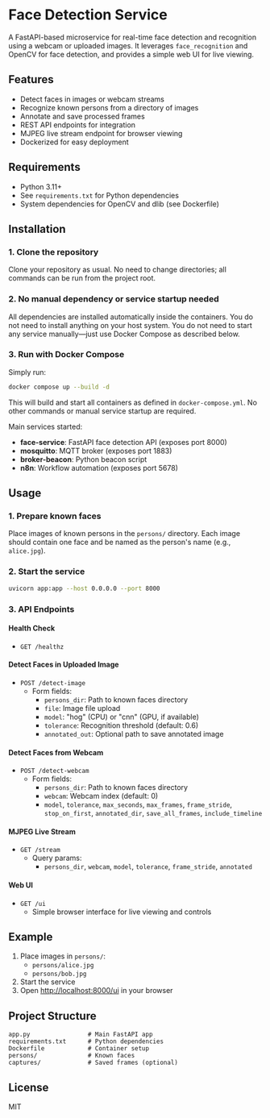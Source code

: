 # Face Detection Service

A FastAPI-based microservice for real-time face detection and recognition using a webcam or uploaded images. It leverages `face_recognition` and OpenCV for face detection, and provides a simple web UI for live viewing.

## Features
- Detect faces in images or webcam streams
- Recognize known persons from a directory of images
- Annotate and save processed frames
- REST API endpoints for integration
- MJPEG live stream endpoint for browser viewing
- Dockerized for easy deployment

## Requirements
- Python 3.11+
- See `requirements.txt` for Python dependencies
- System dependencies for OpenCV and dlib (see Dockerfile)

## Installation


### 1. Clone the repository
Clone your repository as usual. No need to change directories; all commands can be run from the project root.



### 2. No manual dependency or service startup needed
All dependencies are installed automatically inside the containers. You do not need to install anything on your host system.
You do not need to start any service manually—just use Docker Compose as described below.




### 3. Run with Docker Compose
Simply run:
```bash
docker compose up --build -d
```
This will build and start all containers as defined in `docker-compose.yml`. No other commands or manual service startup are required.

Main services started:
- **face-service**: FastAPI face detection API (exposes port 8000)
- **mosquitto**: MQTT broker (exposes port 1883)
- **broker-beacon**: Python beacon script
- **n8n**: Workflow automation (exposes port 5678)

## Usage

### 1. Prepare known faces
Place images of known persons in the `persons/` directory. Each image should contain one face and be named as the person's name (e.g., `alice.jpg`).

### 2. Start the service
```bash
uvicorn app:app --host 0.0.0.0 --port 8000
```

### 3. API Endpoints

#### Health Check
- `GET /healthz`

#### Detect Faces in Uploaded Image
- `POST /detect-image`
  - Form fields:
    - `persons_dir`: Path to known faces directory
    - `file`: Image file upload
    - `model`: "hog" (CPU) or "cnn" (GPU, if available)
    - `tolerance`: Recognition threshold (default: 0.6)
    - `annotated_out`: Optional path to save annotated image

#### Detect Faces from Webcam
- `POST /detect-webcam`
  - Form fields:
    - `persons_dir`: Path to known faces directory
    - `webcam`: Webcam index (default: 0)
    - `model`, `tolerance`, `max_seconds`, `max_frames`, `frame_stride`, `stop_on_first`, `annotated_dir`, `save_all_frames`, `include_timeline`

#### MJPEG Live Stream
- `GET /stream`
  - Query params:
    - `persons_dir`, `webcam`, `model`, `tolerance`, `frame_stride`, `annotated`

#### Web UI
- `GET /ui`
  - Simple browser interface for live viewing and controls

## Example

1. Place images in `persons/`:
   - `persons/alice.jpg`
   - `persons/bob.jpg`
2. Start the service
3. Open [http://localhost:8000/ui](http://localhost:8000/ui) in your browser

## Project Structure
```
app.py                # Main FastAPI app
requirements.txt      # Python dependencies
Dockerfile            # Container setup
persons/              # Known faces
captures/             # Saved frames (optional)
```

## License
MIT
